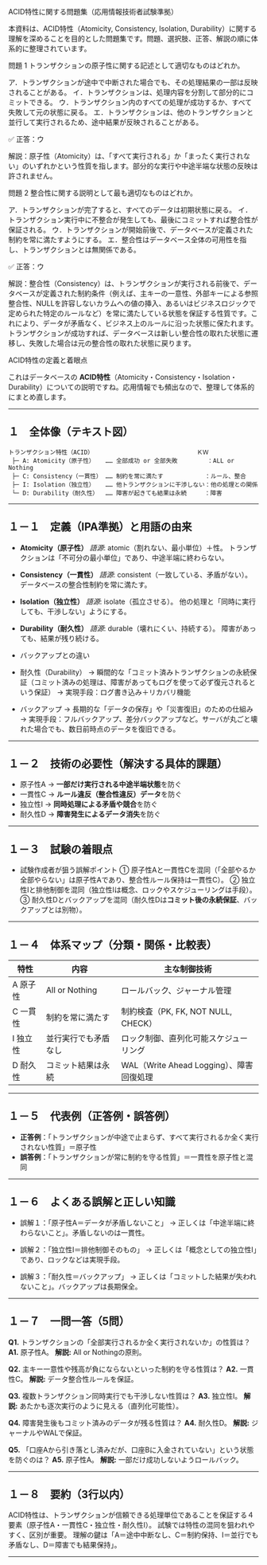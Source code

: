 ACID特性に関する問題集（応用情報技術者試験準拠）

本資料は、ACID特性（Atomicity, Consistency, Isolation, Durability）に関する理解を深めることを目的とした問題集です。問題、選択肢、正答、解説の順に体系的に整理されています。


問題 1
トランザクションの原子性に関する記述として適切なものはどれか。

ア．トランザクションが途中で中断された場合でも、その処理結果の一部は反映されることがある。
イ．トランザクションは、処理内容を分割して部分的にコミットできる。
ウ．トランザクション内のすべての処理が成功するか、すべて失敗して元の状態に戻る。
エ．トランザクションは、他のトランザクションと並行して実行されるため、途中結果が反映されることがある。

✅ 正答：ウ

解説：原子性（Atomicity）は、「すべて実行される」か「まったく実行されない」のいずれかという性質を指します。部分的な実行や中途半端な状態の反映は許されません。


問題 2
整合性に関する説明として最も適切なものはどれか。

ア．トランザクションが完了すると、すべてのデータは初期状態に戻る。
イ．トランザクション実行中に不整合が発生しても、最後にコミットすれば整合性が保証される。
ウ．トランザクションが開始前後で、データベースが定義された制約を常に満たすようにする。
エ．整合性はデータベース全体の可用性を指し、トランザクションとは無関係である。

✅ 正答：ウ

解説：整合性（Consistency）は、トランザクションが実行される前後で、データベースが定義された制約条件（例えば、主キーの一意性、外部キーによる参照整合性、NULLを許容しないカラムへの値の挿入、あるいはビジネスロジックで定められた特定のルールなど）を常に満たしている状態を保証する性質です。これにより、データが矛盾なく、ビジネス上のルールに沿った状態に保たれます。トランザクションが成功すれば、データベースは新しい整合性の取れた状態に遷移し、失敗した場合は元の整合性の取れた状態に戻ります。




ACID特性の定義と着眼点

これはデータベースの **ACID特性**（Atomicity・Consistency・Isolation・Durability）についての説明ですね。応用情報でも頻出なので、整理して体系的にまとめ直します。

---

## １　全体像（テキスト図）

```
トランザクション特性（ACID）　　　　　　　　　　　　　　　　　　ＫＷ
 ├─ A: Atomicity（原子性）   …… 全部成功 or 全部失敗　　　　　：ALL or Nothing
 ├─ C: Consistency（一貫性） …… 制約を常に満たす　　　　　　　：ルール、整合
 ├─ I: Isolation（独立性）   …… 他トランザクションに干渉しない：他の処理との関係
 └─ D: Durability（耐久性）  …… 障害が起きても結果は永続　　　：障害
```
---
## １－１　定義（IPA準拠）と用語の由来

* **Atomicity（原子性）**
  *語源*: atomic（割れない、最小単位）＋性。
  トランザクションは「不可分の最小単位」であり、中途半端に終わらない。

* **Consistency（一貫性）**
  *語源*: consistent（一致している、矛盾がない）。
  データベースの整合性制約を常に満たす。

* **Isolation（独立性）**
  *語源*: isolate（孤立させる）。
  他の処理と「同時に実行しても、干渉しない」ようにする。

* **Durability（耐久性）**
  *語源*: durable（壊れにくい、持続する）。
  障害があっても、結果が残り続ける。

*  バックアップとの違い
* 耐久性（Durability）
→ 瞬間的な「コミット済みトランザクションの永続保証（コミット済みの処理は、障害があってもログを使って必ず復元されるという保証）
→ 実現手段：ログ書き込み＋リカバリ機能
* バックアップ
→ 長期的な「データの保存」や「災害復旧」のための仕組み
→ 実現手段：フルバックアップ、差分バックアップなど。サーバが丸ごと壊れた場合でも、数日前時点のデータを復旧できる。
---

## １－２　技術の必要性（解決する具体的課題）

* 原子性A → **一部だけ実行される中途半端状態**を防ぐ
* 一貫性C → **ルール違反（整合性違反）データ**を防ぐ
* 独立性I → **同時処理による矛盾や競合**を防ぐ
* 耐久性D → **障害発生によるデータ消失**を防ぐ

---

## １－３　試験の着眼点

* 試験作成者が狙う誤解ポイント
  ① 原子性Aと一貫性Cを混同（「全部やるか全部やらない」は原子性Aであり、整合性ルール保持は一貫性C）。
  ② 独立性Iと排他制御を混同（独立性Iは概念、ロックやスケジューリングは手段）。
  ③ 耐久性Dとバックアップを混同（耐久性Dは**コミット後の永続保証**、バックアップとは別物）。

---

## １－４　体系マップ（分類・関係・比較表）

| 特性    | 内容             | 主な制御技術                          |
| ----- | -------------- | ------------------------------- |
| A 原子性 | All or Nothing | ロールバック、ジャーナル管理                  |
| C 一貫性 | 制約を常に満たす       | 制約検査（PK, FK, NOT NULL, CHECK）   |
| I 独立性 | 並行実行でも矛盾なし     | ロック制御、直列化可能スケジューリング             |
| D 耐久性 | コミット結果は永続      | WAL（Write Ahead Logging）、障害回復処理 |

---

## １－５　代表例（正答例・誤答例）

* **正答例**：「トランザクションが中途で止まらず、すべて実行されるか全く実行されない性質」＝原子性
* **誤答例**：「トランザクションが常に制約を守る性質」＝一貫性を原子性と混同
---

## １－６　よくある誤解と正しい知識

* 誤解１：「原子性A＝データが矛盾しないこと」
  → 正しくは「中途半端に終わらないこと」。矛盾しないのは一貫性。

* 誤解２：「独立性I＝排他制御そのもの」
  → 正しくは「概念としての独立性I」であり、ロックなどは実現手段。

* 誤解３：「耐久性＝バックアップ」
  → 正しくは「コミットした結果が失われないこと」。バックアップは長期保全。

---

## １－７　一問一答（5問）

**Q1.** トランザクションの「全部実行されるか全く実行されないか」の性質は？
**A1.** 原子性A。
**解説:** All or Nothingの原則。

**Q2.** 主キー一意性や残高が負にならないといった制約を守る性質は？
**A2.** 一貫性C。
**解説:** データ整合性ルールを保証。

**Q3.** 複数トランザクション同時実行でも干渉しない性質は？
**A3.** 独立性I。
**解説:** あたかも逐次実行のように見える（直列化可能性）。

**Q4.** 障害発生後もコミット済みのデータが残る性質は？
**A4.** 耐久性D。
**解説:** ジャーナルやWALで保証。

**Q5.** 「口座Aから引き落とし済みだが、口座Bに入金されていない」という状態を防ぐのは？
**A5.** 原子性A。
**解説:** 一部だけ成功しないようロールバック。

---

## １－８　要約（3行以内）

ACID特性は、トランザクションが信頼できる処理単位であることを保証する４要素（原子性A・一貫性C・独立性・耐久性I）。
試験では特性の混同を狙われやすく、区別が重要。
理解の鍵は「A＝途中中断なし、C＝制約保持、I＝並行でも矛盾なし、D＝障害でも結果保持」。

---



